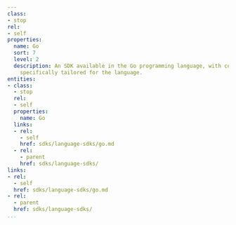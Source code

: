 ```yaml
---
class:
- stop
rel:
- self
properties:
  name: Go
  sort: 7
  level: 2
  description: An SDK available in the Go programming language, with consideration
    specifically tailored for the language.
entities:
- class:
  - stop
  rel:
  - self
  properties:
    name: Go
  links:
  - rel:
    - self
    href: sdks/language-sdks/go.md
  - rel:
    - parent
    href: sdks/language-sdks/
links:
- rel:
  - self
  href: sdks/language-sdks/go.md
- rel:
  - parent
  href: sdks/language-sdks/
...
```

